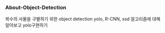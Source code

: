 ### About-Object-Detection
복수의 사물을 구별하기 위한 object detection 
yolo, R-CNN, ssd 알고리즘에 대해 알아보고 yolo구현하기

